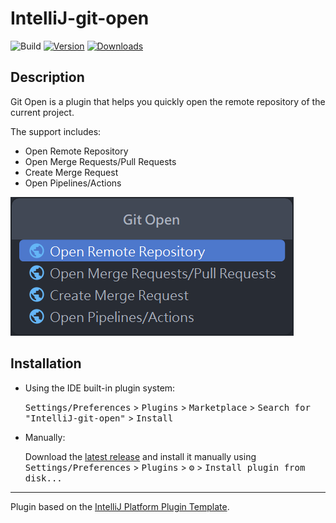 # IntelliJ-git-open

![Build](https://github.com/iml885203/IntelliJ-git-open/workflows/Build/badge.svg)
[![Version](https://img.shields.io/jetbrains/plugin/v/MARKETPLACE_ID.svg)](https://plugins.jetbrains.com/plugin/MARKETPLACE_ID)
[![Downloads](https://img.shields.io/jetbrains/plugin/d/MARKETPLACE_ID.svg)](https://plugins.jetbrains.com/plugin/MARKETPLACE_ID)

## Description
<!-- Plugin description -->
Git Open is a plugin that helps you quickly open the remote repository of the current project.

The support includes:
- Open Remote Repository
- Open Merge Requests/Pull Requests
- Create Merge Request
- Open Pipelines/Actions
<!-- Plugin description end -->

![](readme/action-group.png)

## Installation

- Using the IDE built-in plugin system:
  
  <kbd>Settings/Preferences</kbd> > <kbd>Plugins</kbd> > <kbd>Marketplace</kbd> > <kbd>Search for "IntelliJ-git-open"</kbd> >
  <kbd>Install</kbd>
  
- Manually:

  Download the [latest release](https://github.com/iml885203/IntelliJ-git-open/releases/latest) and install it manually using
  <kbd>Settings/Preferences</kbd> > <kbd>Plugins</kbd> > <kbd>⚙️</kbd> > <kbd>Install plugin from disk...</kbd>


---
Plugin based on the [IntelliJ Platform Plugin Template][template].

[template]: https://github.com/JetBrains/intellij-platform-plugin-template
[docs:plugin-description]: https://plugins.jetbrains.com/docs/intellij/plugin-user-experience.html#plugin-description-and-presentation
